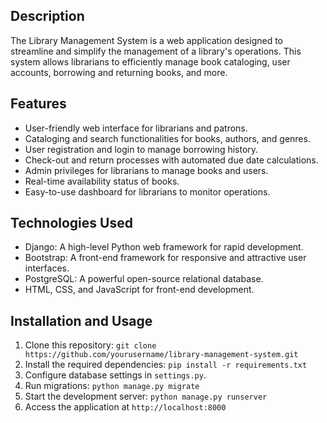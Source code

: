 ## Description

The Library Management System is a web application designed to streamline and simplify the management of a library's operations. This system allows librarians to efficiently manage book cataloging, user accounts, borrowing and returning books, and more.

## Features

- User-friendly web interface for librarians and patrons.
- Cataloging and search functionalities for books, authors, and genres.
- User registration and login to manage borrowing history.
- Check-out and return processes with automated due date calculations.
- Admin privileges for librarians to manage books and users.
- Real-time availability status of books.
- Easy-to-use dashboard for librarians to monitor operations.

## Technologies Used

- Django: A high-level Python web framework for rapid development.
- Bootstrap: A front-end framework for responsive and attractive user interfaces.
- PostgreSQL: A powerful open-source relational database.
- HTML, CSS, and JavaScript for front-end development.

## Installation and Usage

1. Clone this repository: `git clone https://github.com/yourusername/library-management-system.git`
2. Install the required dependencies: `pip install -r requirements.txt`
3. Configure database settings in `settings.py`.
4. Run migrations: `python manage.py migrate`
5. Start the development server: `python manage.py runserver`
6. Access the application at `http://localhost:8000`

